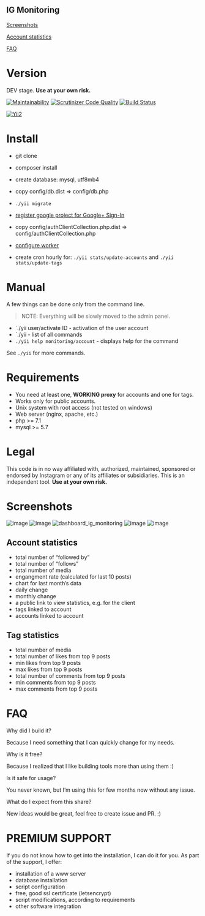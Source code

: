## IG Monitoring

[Screenshots](#screenshots)

[Account statistics](#account-statistics)

[FAQ](#faq)

# Version
DEV stage.  **Use at your own risk.**

[![Maintainability](https://api.codeclimate.com/v1/badges/9bbae6907e6cbf039950/maintainability)](https://codeclimate.com/github/jakim/ig-monitoring/maintainability)
[![Scrutinizer Code Quality](https://scrutinizer-ci.com/g/jakim/ig-monitoring/badges/quality-score.png?b=master)](https://scrutinizer-ci.com/g/jakim/ig-monitoring/?branch=master)
[![Build Status](https://travis-ci.org/jakim/ig-monitoring.svg?branch=master)](https://travis-ci.org/jakim/ig-monitoring)

[![Yii2](https://img.shields.io/badge/Powered_by-Yii_Framework-green.svg?style=flat)](http://www.yiiframework.com/)

# Install
- git clone
- composer install

- create database: mysql, utf8mb4
- copy config/db.dist => config/db.php
- `./yii migrate`

- [register google project for Google+ Sign-In](https://developers.google.com/+/web/signin/)
- copy config/authClientCollection.php.dist => config/authClientCollection.php

- [configure worker](https://github.com/yiisoft/yii2-queue/blob/master/docs/guide/worker.md)
- create cron hourly for: `./yii stats/update-accounts` and `./yii stats/update-tags`

# Manual
A few things can be done only from the command line.
> NOTE: Everything will be slowly moved to the admin panel.

- `./yii user/activate  ID - activation of the user account
- `./yii - list of all commands
- `./yii help monitoring/account` - displays help for the command

See `./yii` for more commands.


# Requirements
- You need at least one, **WORKING proxy** for accounts and one for tags.
- Works only for public accounts.
- Unix system with root access (not tested on windows)
- Web server (nginx, apache, etc.)
- php >= 7.1
- mysql >= 5.7

# Legal
This code is in no way affiliated with, authorized, maintained, sponsored or endorsed by Instagram or any of its affiliates or subsidiaries.
This is an independent tool. **Use at your own risk.**

# Screenshots
![image](https://user-images.githubusercontent.com/839118/37047660-ee744630-216b-11e8-943a-822a432da725.png)
![image](https://user-images.githubusercontent.com/839118/37047713-18034474-216c-11e8-9123-d17f1543d65f.png)
![dashboard_ig_monitoring](https://user-images.githubusercontent.com/839118/38170151-9680cb8a-357d-11e8-9cf4-b25b75ccbef6.png)
![image](https://user-images.githubusercontent.com/839118/37048055-0b5362f8-216d-11e8-9dab-a82304dd4353.png)
![image](https://user-images.githubusercontent.com/839118/37048109-3372280a-216d-11e8-988d-c825dfe2432c.png)

## Account statistics

- total number of “followed by”
- total number of “follows”
- total number of media
- engangment rate (calculated for last 10 posts)
- chart for last month’s data
- daily change
- monthly change
- a public link to view statistics, e.g. for the client
- tags linked to account
- accounts linked to account

## Tag statistics

- total number of media
- total number of likes from top 9 posts
- min likes from top 9 posts
- max likes from top 9 posts
- total number of comments from top 9 posts
- min comments from top 9 posts
- max comments from top 9 posts

# FAQ
Why did I build it?

Because I need something that I can quickly change for my needs.

Why is it free?

Because I realized that I like building tools more than using them :)

Is it safe for usage?

You never known, but I’m using this for few months now without any issue.

What do I expect from this share?

New ideas would be great, feel free to create issue and PR. :)

# PREMIUM SUPPORT

If you do not know how to get into the installation, I can do it for you. As part of the support, I offer:
- installation of a www server
- database installation
- script configuration
- free, good ssl certificate (letsencrypt)
- script modifications, according to requirements
- other software integration 

